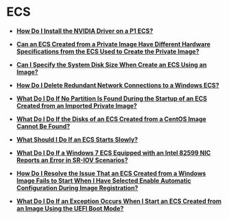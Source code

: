 # ECS<a name="EN-US_TOPIC_0030713220"></a>

-   **[How Do I Install the NVIDIA Driver on a P1 ECS?](how-do-i-install-the-nvidia-driver-on-a-p1-ecs.md)**  

-   **[Can an ECS Created from a Private Image Have Different Hardware Specifications from the ECS Used to Create the Private Image?](can-an-ecs-created-from-a-private-image-have-different-hardware-specifications-from-the-ecs-used-to.md)**  

-   **[Can I Specify the System Disk Size When Create an ECS Using an Image?](can-i-specify-the-system-disk-size-when-create-an-ecs-using-an-image.md)**  

-   **[How Do I Delete Redundant Network Connections to a Windows ECS?](how-do-i-delete-redundant-network-connections-to-a-windows-ecs.md)**  

-   **[What Do I Do If No Partition Is Found During the Startup of an ECS Created from an Imported Private Image?](what-do-i-do-if-no-partition-is-found-during-the-startup-of-an-ecs-created-from-an-imported-private.md)**  

-   **[What Do I Do If the Disks of an ECS Created from a CentOS Image Cannot Be Found?](what-do-i-do-if-the-disks-of-an-ecs-created-from-a-centos-image-cannot-be-found.md)**  

-   **[What Should I Do If an ECS Starts Slowly?](what-should-i-do-if-an-ecs-starts-slowly.md)**  

-   **[What Do I Do If a Windows 7 ECS Equipped with an Intel 82599 NIC Reports an Error in SR-IOV Scenarios?](what-do-i-do-if-a-windows-7-ecs-equipped-with-an-intel-82599-nic-reports-an-error-in-sr-iov-scenario.md)**  

-   **[How Do I Resolve the Issue That an ECS Created from a Windows Image Fails to Start When I Have Selected Enable Automatic Configuration During Image Registration?](how-do-i-resolve-the-issue-that-an-ecs-created-from-a-windows-image-fails-to-start-when-i-have-selec.md)**  

-   **[What Do I Do If an Exception Occurs When I Start an ECS Created from an Image Using the UEFI Boot Mode?](what-do-i-do-if-an-exception-occurs-when-i-start-an-ecs-created-from-an-image-using-the-uefi-boot-mo.md)**  


